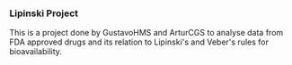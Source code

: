 ### Lipinski Project

This is a project done by GustavoHMS and ArturCGS to analyse data from FDA approved drugs and its relation to Lipinski's and Veber's rules for bioavailability.
